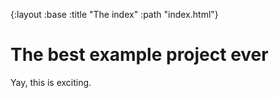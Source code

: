 {:layout :base
 :title "The index"
 :path "index.html"}

# The best example project ever

Yay, this is exciting.
